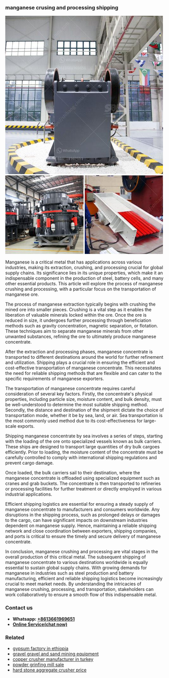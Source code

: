 <h3>manganese crusing and processing shipping</h3><img src='1708322683.jpg' alt=''><p>Manganese is a critical metal that has applications across various industries, making its extraction, crushing, and processing crucial for global supply chains. Its significance lies in its unique properties, which make it an indispensable component in the production of steel, battery cells, and many other essential products. This article will explore the process of manganese crushing and processing, with a particular focus on the transportation of manganese ore.</p><p>The process of manganese extraction typically begins with crushing the mined ore into smaller pieces. Crushing is a vital step as it enables the liberation of valuable minerals locked within the ore. Once the ore is reduced in size, it undergoes further processing through beneficiation methods such as gravity concentration, magnetic separation, or flotation. These techniques aim to separate manganese minerals from other unwanted substances, refining the ore to ultimately produce manganese concentrate.</p><p>After the extraction and processing phases, manganese concentrate is transported to different destinations around the world for further refinement and utilization. Shipping plays a crucial role in ensuring the efficient and cost-effective transportation of manganese concentrate. This necessitates the need for reliable shipping methods that are flexible and can cater to the specific requirements of manganese exporters.</p><p>The transportation of manganese concentrate requires careful consideration of several key factors. Firstly, the concentrate's physical properties, including particle size, moisture content, and bulk density, must be well-understood to determine the most suitable shipping method. Secondly, the distance and destination of the shipment dictate the choice of transportation mode, whether it be by sea, land, or air. Sea transportation is the most commonly used method due to its cost-effectiveness for large-scale exports.</p><p>Shipping manganese concentrate by sea involves a series of steps, starting with the loading of the ore onto specialized vessels known as bulk carriers. These ships are designed to transport large quantities of dry bulk cargoes efficiently. Prior to loading, the moisture content of the concentrate must be carefully controlled to comply with international shipping regulations and prevent cargo damage.</p><p>Once loaded, the bulk carriers sail to their destination, where the manganese concentrate is offloaded using specialized equipment such as cranes and grab buckets. The concentrate is then transported to refineries or processing facilities for further treatment or directly employed in various industrial applications.</p><p>Efficient shipping logistics are essential for ensuring a steady supply of manganese concentrate to manufacturers and consumers worldwide. Any disruptions in the shipping process, such as prolonged delays or damages to the cargo, can have significant impacts on downstream industries dependent on manganese supply. Hence, maintaining a reliable shipping network and close coordination between exporters, shipping companies, and ports is critical to ensure the timely and secure delivery of manganese concentrate.</p><p>In conclusion, manganese crushing and processing are vital stages in the overall production of this critical metal. The subsequent shipping of manganese concentrate to various destinations worldwide is equally essential to sustain global supply chains. With growing demands for manganese in industries such as steel production and battery manufacturing, efficient and reliable shipping logistics become increasingly crucial to meet market needs. By understanding the intricacies of manganese crushing, processing, and transportation, stakeholders can work collaboratively to ensure a smooth flow of this indispensable metal.</p><h3>Contact us</h3><ul><li><strong>Whatsapp:&nbsp;<a href="https://wa.me/8613661969651">+8613661969651</a></strong></li><li><a href="https://swt.shibang-china.com/?git&amp;zhl&amp;manganese crusing and processing shipping"><strong>Online Service(chat now)</strong></a></li></ul><h3>Related</h3><ul><li><a href='gypsum factory in ethiopia.md'>gypsum factory in ethiopia</a></li><li><a href='gravel gravel and sand mining equipment.md'>gravel gravel and sand mining equipment</a></li><li><a href='copper crusher manufacturer in turkey.md'>copper crusher manufacturer in turkey</a></li><li><a href='powder grinfing mill sale.md'>powder grinfing mill sale</a></li><li><a href='hard stone aggregate crusher price.md'>hard stone aggregate crusher price</a></li></ul>